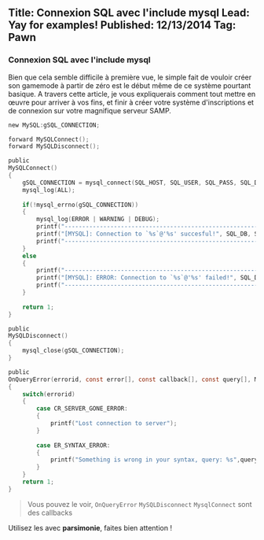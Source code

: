 Title: Connexion SQL avec l'include mysql
Lead: Yay for examples!
Published: 12/13/2014
Tag: Pawn
---

### Connexion SQL avec l'include mysql

Bien que cela semble difficile à première vue, le simple fait de vouloir créer son gamemode à partir de zéro est le début même de ce système pourtant basique.
A travers cette article, je vous expliquerais comment tout mettre en œuvre pour arriver à vos fins, et finir à créer votre système d'inscriptions et de connexion sur votre magnifique serveur SAMP.

```c
new MySQL:gSQL_CONNECTION;

forward MySQLConnect();
forward MySQLDisconnect();

public 
MySQLConnect()
{
	gSQL_CONNECTION = mysql_connect(SQL_HOST, SQL_USER, SQL_PASS, SQL_DB);
	mysql_log(ALL);
    
    if(!mysql_errno(gSQL_CONNECTION))
    {
		mysql_log(ERROR | WARNING | DEBUG);
		printf("------------------------------------------------------------------------------");
    	printf("[MYSQL]: Connection to `%s`@'%s' succesful!", SQL_DB, SQL_HOST);
		printf("------------------------------------------------------------------------------");
	}
	else
	{
		printf("------------------------------------------------------------------------------");
	    printf("[MYSQL]: ERROR: Connection to `%s`@'%s' failed!", SQL_DB, SQL_HOST);
		printf("------------------------------------------------------------------------------");
	}
    
	return 1;
}

public
MySQLDisconnect()
{
    mysql_close(gSQL_CONNECTION);
}

public 
OnQueryError(errorid, const error[], const callback[], const query[], MySQL:handle)
{
	switch(errorid)
	{
		case CR_SERVER_GONE_ERROR:
		{
			printf("Lost connection to server");
		}
        
		case ER_SYNTAX_ERROR:
		{
			printf("Something is wrong in your syntax, query: %s",query);
		}
	}
	return 1;
}
```

> Vous pouvez le voir, `OnQueryError` `MySQLDisconnect` `MysqlConnect` sont des callbacks

Utilisez les avec **parsimonie**, faites bien attention !